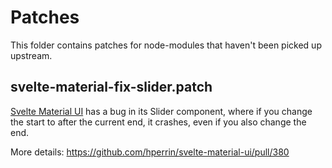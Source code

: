 # Patches

This folder contains patches for node-modules that haven't been picked up upstream.

## svelte-material-fix-slider.patch

[Svelte Material UI](https://github.com/hperrin/svelte-material-ui) has a bug in its Slider component, where if you change the start to after the current end, it crashes, even if you also change the end.

More details:
https://github.com/hperrin/svelte-material-ui/pull/380
